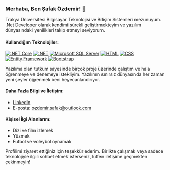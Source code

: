 ### Merhaba, Ben Şafak Özdemir! 👋

Trakya Üniversitesi Bilgisayar Teknolojisi ve Bilişim Sistemleri mezunuyum. .Net Developer olarak kendimi sürekli geliştirmekteyim ve yazılım dünyasındaki yenilikleri takip etmeyi seviyorum.

#### Kullandığım Teknolojiler:

[![.NET Core](https://img.shields.io/badge/.NET%20Core-512BD4?style=for-the-badge&logo=.net&logoColor=white)](https://dotnet.microsoft.com/)
[![.NET](https://img.shields.io/badge/.NET-512BD4?style=for-the-badge&logo=.net&logoColor=white)](https://dotnet.microsoft.com/)
[![Microsoft SQL Server](https://img.shields.io/badge/Microsoft%20SQL%20Server-CC2927?style=for-the-badge&logo=microsoftsqlserver&logoColor=white)](https://www.microsoft.com/en-us/sql-server)
[![HTML](https://img.shields.io/badge/HTML-E34F26?style=for-the-badge&logo=html5&logoColor=white)](https://developer.mozilla.org/en-US/docs/Web/HTML)
[![CSS](https://img.shields.io/badge/CSS-1572B6?style=for-the-badge&logo=css3&logoColor=white)](https://developer.mozilla.org/en-US/docs/Web/CSS)
[![Entity Framework](https://img.shields.io/badge/Entity%20Framework-512BD4?style=for-the-badge&logo=.net&logoColor=white)](https://docs.microsoft.com/en-us/ef/)
[![Bootstrap](https://img.shields.io/badge/Bootstrap-563D7C?style=for-the-badge&logo=bootstrap&logoColor=white)](https://getbootstrap.com/)



Yazılıma olan tutkum sayesinde birçok proje üzerinde çalıştım ve hala öğrenmeye ve denemeye istekliyim. Yazılımın sınırsız dünyasında her zaman yeni şeyler öğrenmek beni heyecanlandırıyor.

#### Daha Fazla Bilgi ve İletişim:

- [LinkedIn](https://linkedin.com/in/ozdemirsafak)
- E-posta: ozdemir.safak@outlook.com

#### Kişisel İlgi Alanlarım:

- Dizi ve film izlemek
- Yüzmek
- Futbol ve voleybol oynamak

Profilimi ziyaret ettiğiniz için teşekkür ederim. Birlikte çalışmak veya sadece teknolojiyle ilgili sohbet etmek isterseniz, lütfen iletişime geçmekten çekinmeyin!
